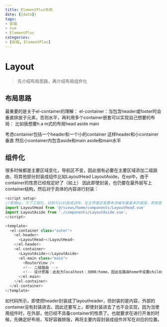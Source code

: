 ```yaml
---
title: ElementPlus布局
date: {{date}}
tags:
- 前端
- vue
- ElementPlus
categories:
- [前端, ElementPlus]
---
```




# Layout

>先介绍布局思路，再介绍布局组件化
## 布局思路 
最重要的是关于el-container的理解：
el-container：当包含header或footer时会垂直排放子元素，否则水平，再利用多个container嵌套可以实现自己想要的布局：
比如我想要h a m式的布局head aside main

考虑container包括一个header和一个小的container
这样header和小container垂直
然后小container内包含aside和main aside和main水平

## 组件化
很多时候都是主要区域变化，导航区不变，因此很有必要在主要区域添加二级路由，将其他部分封装成组件比如LayoutHead LayoutAside，在ep中，由于container的性质已经规定好了（如上） 因此即使封装，也仍要在最外层写上container结构，然后对于具体的内容进行封装：
```js
<script setup>
//使用ep，为了工程化，目前可以封装成这样，在主界面还是要考虑编写最基本的框架，即嵌套的container，container的具体内容可以封装
import LayoutHead from '@/views/home/components/LayoutHead.vue'
import LayoutAside from './components/LayoutAside.vue';
</script>

<template>
  <el-container class="outer">
    <el-header>
      <LayoutHead></LayoutHead>
    </el-header>
    <el-container>
      <LayoutAside></LayoutAside>
      <el-main class="main">
        <RouterView />
        <!-- 二级路由 -->
        <!-- 设计思路：此处为localhost：3000/home，因此在路由home中设置children，然后在home.vue中对应的地方设置router-view -->
      </el-main>    
    </el-container>   
  </el-container>
</template>
```
如代码所示，即使把header封装成了layoutheader，但封装的是内容，外部的container没有封装进去，因此还要写上，即使封装进去了也不会实现，因为当使用组件时，在外部，他已经不具备container的性质了。也就要求在进行开发的时候，先确定好布局，写好容器排版，再将主要内容封装成组件并写在对应的位置。


